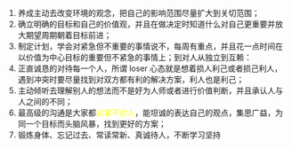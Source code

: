 1. 养成主动去改变环境的观念，把自己的影响范围尽量扩大到关切范围；
2. 确立明确的目标和自己的价值观，并且在做决定时知道什么对自己更重要并放大期望周期朝着目标前进；
3. 制定计划，学会对紧急但不重要的事情说不，每周有重点，并且花一点时间在以价值为中心目标的重要但不紧急的事情上；到对人从独立到互赖：
4. 正直诚恳的对待每一个人，所谓 loser 心态就是想着损人利己或者损己利人，遇到冲突时要尽量找到对双方都有利的解决方案，利人也是利己；
5. 主动倾听去理解别人的想法而不是好为人师或者进行价值判断，并且承认人与人之间的不同；
6. 最高级的沟通是大家都<font color="#ffff00">对事不对人</font>，能坦诚的表达自己的观点，集思广益，为同一个目标而头脑风暴，找到更好的方案； 
7. 锻炼身体、忘记过去、常读常新、真诚待人，不断学习坚持